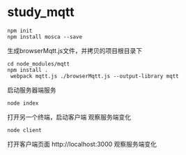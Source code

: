 # study_mqtt

```
npm init 
npm install mosca --save
```


生成browserMqtt.js文件，并拷贝的项目根目录下
```
cd node_modules/mqtt
npm install .
 webpack mqtt.js ./browserMqtt.js --output-library mqtt
 ```

启动服务器端服务
```
node index
```

打开另一个终端，启动客户端 观察服务端变化
```
node client
```

打开客户端页面 http://localhost:3000 观察服务端变化
